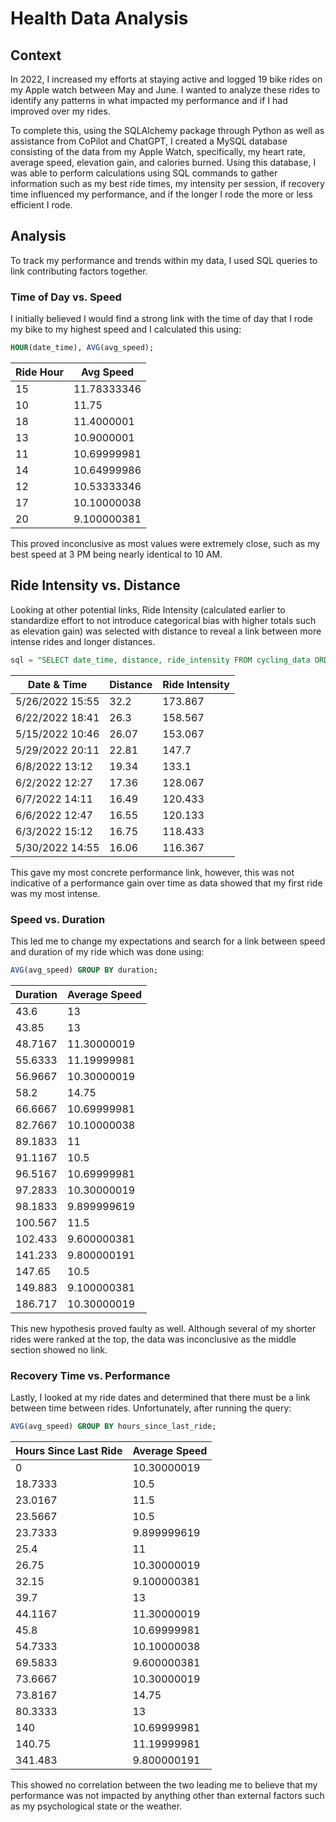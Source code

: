 # **Health Data Analysis**  

## **Context**  
In 2022, I increased my efforts at staying active and logged 19 bike rides on my Apple watch between May and June. I wanted to analyze these rides to identify any patterns in what impacted my performance and if I had improved over my rides.  

To complete this, using the SQLAlchemy package through Python as well as assistance from CoPilot and ChatGPT, I created a MySQL database consisting of the data from my Apple Watch, specifically, my heart rate, average speed, elevation gain, and calories burned. Using this database, I was able to perform calculations using SQL commands to gather information such as my best ride times, my intensity per session, if recovery time influenced my performance, and if the longer I rode the more or less efficient I rode.  

## **Analysis**  
To track my performance and trends within my data, I used SQL queries to link contributing factors together.  

### **Time of Day vs. Speed**  
I initially believed I would find a strong link with the time of day that I rode my bike to my highest speed and I calculated this using:  
``` sql
HOUR(date_time), AVG(avg_speed);
```

| Ride Hour | Avg Speed  |
|-----------|-----------|
| 15        | 11.78333346 |
| 10        | 11.75      |
| 18        | 11.4000001 |
| 13        | 10.9000001 |
| 11        | 10.69999981 |
| 14        | 10.64999986 |
| 12        | 10.53333346 |
| 17        | 10.10000038 |
| 20        | 9.100000381 |

This proved inconclusive as most values were extremely close, such as my best speed at 3 PM being nearly identical to 10 AM.

## Ride Intensity vs. Distance
Looking at other potential links, Ride Intensity (calculated earlier to standardize effort to not introduce categorical bias with higher totals such as elevation gain) was selected with distance to reveal a link between more intense rides and longer distances.
```sql 
sql = "SELECT date_time, distance, ride_intensity FROM cycling_data ORDER BY ride_intensity DESC LIMIT 10";
```
| Date & Time         | Distance | Ride Intensity |
|---------------------|----------|---------------|
| 5/26/2022 15:55    | 32.2     | 173.867       |
| 6/22/2022 18:41    | 26.3     | 158.567       |
| 5/15/2022 10:46    | 26.07    | 153.067       |
| 5/29/2022 20:11    | 22.81    | 147.7         |
| 6/8/2022 13:12     | 19.34    | 133.1         |
| 6/2/2022 12:27     | 17.36    | 128.067       |
| 6/7/2022 14:11     | 16.49    | 120.433       |
| 6/6/2022 12:47     | 16.55    | 120.133       |
| 6/3/2022 15:12     | 16.75    | 118.433       |
| 5/30/2022 14:55    | 16.06    | 116.367       |


This gave my most concrete performance link, however, this was not indicative of a performance gain over time as data showed that my first ride was my most intense.

### Speed vs. Duration
This led me to change my expectations and search for a link between speed and duration of my ride which was done using:
```sql 
AVG(avg_speed) GROUP BY duration;
```
| Duration  | Average Speed  |
|-----------|---------------|
| 43.6      | 13            |
| 43.85     | 13            |
| 48.7167   | 11.30000019   |
| 55.6333   | 11.19999981   |
| 56.9667   | 10.30000019   |
| 58.2      | 14.75         |
| 66.6667   | 10.69999981   |
| 82.7667   | 10.10000038   |
| 89.1833   | 11            |
| 91.1167   | 10.5          |
| 96.5167   | 10.69999981   |
| 97.2833   | 10.30000019   |
| 98.1833   | 9.899999619   |
| 100.567   | 11.5          |
| 102.433   | 9.600000381   |
| 141.233   | 9.800000191   |
| 147.65    | 10.5          |
| 149.883   | 9.100000381   |
| 186.717   | 10.30000019   |

This new hypothesis proved faulty as well. Although several of my shorter rides were ranked at the top, the data was inconclusive as the middle section showed no link.

### Recovery Time vs. Performance

Lastly, I looked at my ride dates and determined that there must be a link between time between rides. Unfortunately, after running the query:
```sql
AVG(avg_speed) GROUP BY hours_since_last_ride;
```
| Hours Since Last Ride | Average Speed  |
|----------------------|---------------|
| 0                   | 10.30000019   |
| 18.7333            | 10.5          |
| 23.0167            | 11.5          |
| 23.5667            | 10.5          |
| 23.7333            | 9.899999619   |
| 25.4               | 11            |
| 26.75              | 10.30000019   |
| 32.15              | 9.100000381   |
| 39.7               | 13            |
| 44.1167            | 11.30000019   |
| 45.8               | 10.69999981   |
| 54.7333            | 10.10000038   |
| 69.5833            | 9.600000381   |
| 73.6667            | 10.30000019   |
| 73.8167            | 14.75         |
| 80.3333            | 13            |
| 140                | 10.69999981   |
| 140.75             | 11.19999981   |
| 341.483           | 9.800000191   |

This showed no correlation between the two leading me to believe that my performance was not impacted by anything other than external factors such as my psychological state or the weather.